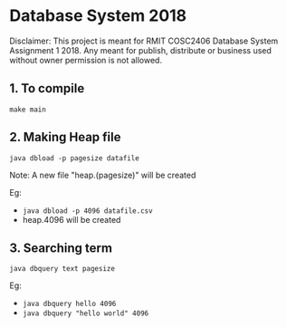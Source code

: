 # Database System 2018
Disclaimer: This project is meant for RMIT COSC2406 Database System Assignment 1 2018. Any meant for publish, distribute or business used without owner permission is not allowed.

## 1.  To compile
`make main`

## 2.  Making Heap file
`java dbload -p pagesize datafile`

Note: A new file "heap.(pagesize)" will be created

Eg:
- `java dbload -p 4096 datafile.csv`
- heap.4096 will be created


## 3.  Searching term
`java dbquery text pagesize`

Eg:
- `java dbquery hello 4096`
- `java dbquery "hello world" 4096`
